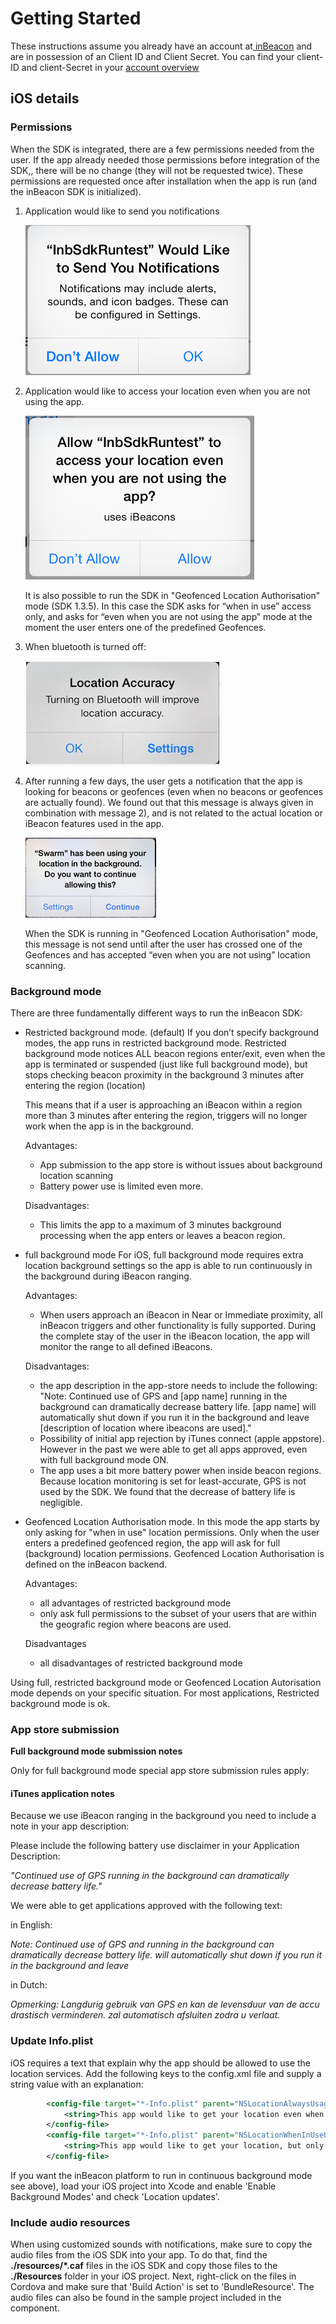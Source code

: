 
# Getting Started

These instructions assume you already have an account at[ inBeacon](https://inbeacon.nl/) and are in possession of an Client ID and Client Secret. You can find your client-ID and client-Secret in your [account overview](https://console.inbeacon.nl/account) 

## iOS details

### Permissions 

When the SDK is integrated, there are a few permissions needed from the user. If the app already needed those permissions before integration of the SDK,, there will be no change (they will not be requested twice). These permissions are requested once after installation when the app is run (and the inBeacon SDK is initialized). 

1. Application would like to send you notifications

	![image alt text](image_1.png)

2. Application would like to access your location even when you are not using the app. 

	![image alt text](image_2.png)
	
	It is also possible to run the SDK in "Geofenced Location Authorisation" mode (SDK 1.3.5). In this case the SDK asks for “when in use” access only, and asks for “even when you are not using the app” mode at the moment the user enters one of the predefined Geofences. 

3. When bluetooth is turned off:

	![image alt text](image_3.png)

4. After running a few days, the user gets a notification that the app is looking for beacons or geofences (even when no beacons or geofences are actually found). We found out that this message is always given in combination with message 2), and is not related to the actual location or iBeacon features used in the app.

	![image alt text](image_4.png)

	When the SDK is running in  "Geofenced Location Authorisation" mode, this message is not send until after the user has crossed one of the Geofences and has accepted “even when you are not using” location scanning.

### Background mode	

There are three fundamentally different ways to run the inBeacon SDK:



* Restricted background mode. (default)
	If you don’t specify background modes, the app runs in restricted background mode. Restricted background mode notices ALL beacon regions enter/exit, even when the app is terminated or suspended (just like full background mode), but stops checking beacon proximity in the background 3 minutes after entering the region (location) 

	This means that if a user is approaching an iBeacon within a region more than 3 minutes after entering the region, triggers will no longer work when the app is in the background. 


	Advantages:
	
	* App submission to the app store is without issues about background location scanning
	* Battery power use is limited even more.

	Disadvantages:
	
	* This limits the app to a maximum of 3 minutes background processing when the app enters or leaves a beacon region. 

* full background mode
	For iOS, full background mode requires extra location background settings so the app is able to run continuously  in the background during iBeacon ranging. 

	Advantages:
	* When users approach an iBeacon in Near or Immediate proximity, all inBeacon triggers and other functionality is fully supported. During the complete stay of the user in the iBeacon location, the app will monitor the range to all defined iBeacons. 

	Disadvantages:
	
	* the app description in the app-store needs to include the following: "Note: Continued use of GPS and [app name] running in the background can dramatically decrease battery life. [app name] will automatically shut down if you run it in the background and leave [description of location where ibeacons are used]."
	* Possibility of initial app rejection by iTunes connect (apple appstore). However in the past we were able to get all apps approved, even with full background mode ON.
	* The app uses a bit more battery power when inside beacon regions. Because location monitoring is set for least-accurate, GPS is not used by the SDK. We found that the decrease of battery life is negligible.
		
* Geofenced Location Authorisation mode. In this mode the app starts by only asking for "when in use" location permissions. Only when the user enters a predefined geofenced region, the app will ask for full (background) location permissions. Geofenced Location Authorisation is defined on the inBeacon backend. 

	Advantages:

	* all advantages of restricted background mode
	* only ask full permissions to the subset of your users that are within the geografic region where beacons are used.

	Disadvantages
	* all disadvantages of restricted background mode



Using full, restricted background mode or Geofenced Location Autorisation mode depends on your specific situation. For most applications, Restricted background mode is ok.

### App store submission

**Full background mode submission notes**

Only for full background mode special app store submission rules apply:

#### iTunes application notes

Because we use iBeacon ranging in the background  you need to include a note in your app description:

Please include the following battery use disclaimer in your Application Description:

*"Continued use of GPS running in the background can dramatically decrease battery life."*

We were able to get applications approved with the following text:

in English:

*Note: Continued use of GPS and <app name> running in the background can dramatically decrease battery life. <app name> will automatically shut down if you run it in the background and leave <description of location where ibeacons are used>*

in Dutch:

*Opmerking: Langdurig gebruik van GPS en <app naam> kan de levensduur van de accu drastisch verminderen. <app naam> zal automatisch afsluiten zodra u <omschrijving van de locatie waar de ibeacons worden gebruikt> verlaat.*

### Update Info.plist

iOS requires a text that explain why the app should be allowed to use the location services. Add the following keys to the config.xml file and supply a string value with an explanation:

```xml
        <config-file target="*-Info.plist" parent="NSLocationAlwaysUsageDescription">
            <string>This app would like to get your location even when in the background.</string>
        </config-file>
        <config-file target="*-Info.plist" parent="NSLocationWhenInUseUsageDescription">
            <string>This app would like to get your location, but only when the app is active.</string>
        </config-file>
```

If you want the inBeacon platform to run in continuous background mode see above), load your iOS project into Xcode and enable 'Enable Background Modes' and check 'Location updates'.


### Include audio resources

When using customized sounds with notifications, make sure to copy the audio files from the iOS SDK into your app. To do that, find the **./resources/*.caf** files in the iOS SDK and copy those files to the **./Resources** folder in your iOS project. Next, right-click on the files in Cordova and make sure that 'Build Action' is set to 'BundleResource'. The audio files can also be found in the sample project included in the component.

